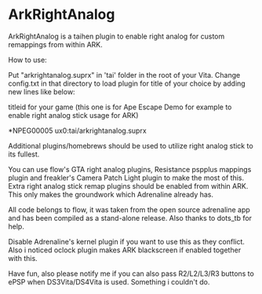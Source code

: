 # ArkRightAnalog
ArkRightAnalog is a taihen plugin to enable right analog for custom remappings from within ARK.

How to use:

Put "arkrightanalog.suprx" in 'tai' folder in the root of your Vita.
Change config.txt in that directory to load plugin for title of your choice by adding new lines like below:

 titleid for your game (this one is for Ape Escape Demo for example to enable right analog stick usage for ARK)
 
*NPEG00005
ux0:tai/arkrightanalog.suprx

Additional plugins/homebrews should be used to utilize right analog stick to its fullest.

You can use flow's GTA right analog plugins, Resistance pspplus mappings plugin and freakler's Camera Patch Light plugin to make the most of this. Extra right analog stick remap plugins should be enabled from within ARK. This only makes the groundwork which Adrenaline already has.

All code belongs to flow, it was taken from the open source adrenaline app and has been compiled as a stand-alone release. Also thanks to dots_tb for help.

Disable Adrenaline's kernel plugin if you want to use this as they conflict. Also i noticed oclock plugin makes ARK blackscreen if enabled together with this.

Have fun, also please notify me if you can also pass R2/L2/L3/R3 buttons to ePSP when DS3Vita/DS4Vita is used. Something i couldn't do.
